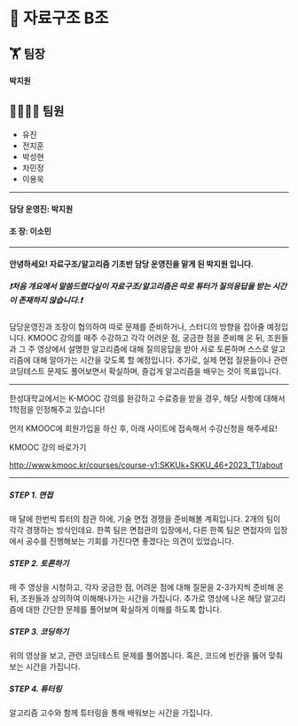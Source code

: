 # 📝 자료구조 B조
## 🏋 팀장
**박지원**
## 👨‍👨‍👧‍👦 팀원</br>
* 유진</br>
* 전지훈</br>
* 박성현</br>
* 차민정</br>
* 이용욱</br>


-------------
#### 담당 운영진: 박지원
#### 조       장: 이소민
---

#### 안녕하세요! 자료구조/알고리즘 기초반 담당 운영진을 맡게 된 박지원 입니다. 

##### ❗처음 개요에서 말씀드렸다싶이 자료구조/알고리즘은 따로 튜터가 질의응답을 받는 시간이 존재하지 않습니다.❗

담당운영진과 조장이 협의하여 따로 문제를  준비하거나, 스터디의 방향을 잡아줄 예정입니다. KMOOC 강의를 매주 수강하고 각각 어려운 점, 궁금한 점을 준비해 온 뒤, 조원들과 그 주 영상에서 설명한 알고리즘에 대해 질의응답을 받아 서로 토론하며 스스로 알고리즘에 대해 알아가는 시간을 갖도록 할 예정입니다. 추가로, 실제 면접 질문들이나 관련 코딩테스트 문제도 풀어보면서 확실하며, 즐겁게 알고리즘을 배우는 것이 목표입니다.

---

한성대학교에서는 K-MOOC 강의를 완강하고 수료증을 받을 경우, 해당 사항에 대해서 1학점을 인정해주고 있습니다!

먼저 KMOOC에 회원가입을 하신 후, 아래 사이트에 접속해서 수강신청을 해주세요!

KMOOC 강의 바로가기

http://www.kmooc.kr/courses/course-v1:SKKUk+SKKU_46+2023_T1/about 



---

##### STEP 1. 면접

매 달에 한번씩 튜터의 참관 하에, 기술 면접 경쟁을 준비해볼 계획입니다. 2개의 팀이 각각 경쟁하는 방식인데요. 한쪽 팀은 면접관의 입장에서, 다른 한쪽 팀은 면접자의 입장에서 공수를 진행해보는 기회를 가진다면 좋겠다는 의견이 있었습니다.

##### STEP 2. 토론하기

매 주 영상을 시청하고, 각자 궁금한 점, 어려운 점에 대해 질문을 2-3가지씩 준비해 온 뒤, 조원들과 상의하여 이해해나가는 시간을 가집니다. 추가로 영상에 나온 해당 알고리즘에 대한 간단한 문제를 풀어보며 확실하게 이해를 하도록 합니다.

##### STEP 3. 코딩하기

위의 영상을 보고, 관련 코딩테스트 문제를 풀어봅니다. 혹은, 코드에 빈칸을 뚫어 맞춰보는 시간을 가집니다.

##### STEP 4. 튜터링

알고리즘 고수와 함께 튜터링을 통해 배워보는 시간을 가집니다.
